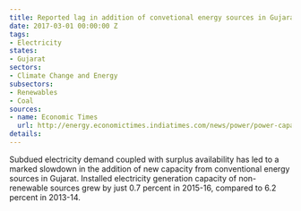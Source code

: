 ```yaml
---
title: Reported lag in addition of convetional energy sources in Gujarat
date: 2017-03-01 00:00:00 Z
tags:
- Electricity
states:
- Gujarat
sectors:
- Climate Change and Energy
subsectors:
- Renewables
- Coal
sources:
- name: Economic Times
  url: http://energy.economictimes.indiatimes.com/news/power/power-capacity-addition-slows-in-gujarat/57287694
details: 
---
```


Subdued electricity demand coupled with surplus availability has led to a marked slowdown in the addition of new capacity from conventional energy sources in Gujarat. Installed electricity generation capacity of non-renewable sources grew by just 0.7 percent in 2015-16, compared to 6.2 percent in 2013-14.
